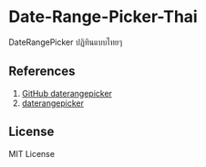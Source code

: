 # Date-Range-Picker-Thai
DateRangePicker  ปฏิทินแบบไทยๆ


## References
1. [GitHub daterangepicker](https://github.com/dangrossman/daterangepicker)
2. [daterangepicker](https://www.daterangepicker.com/)


## License
MIT License
